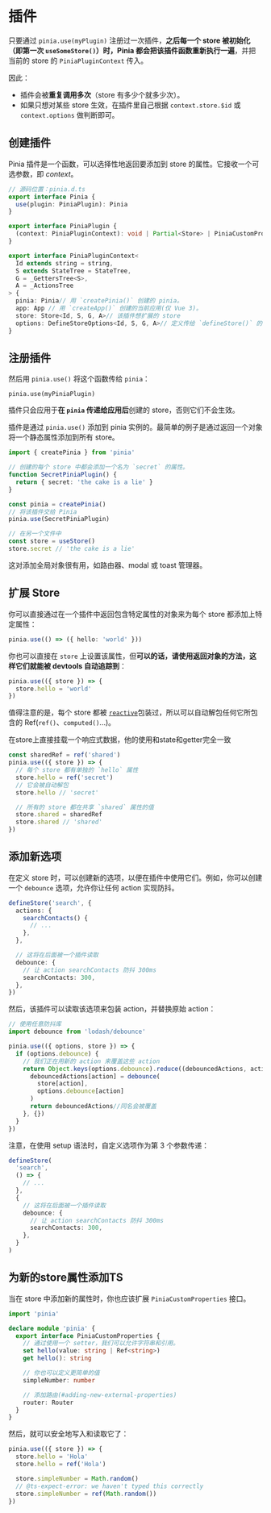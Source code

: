 # 插件

只要通过 `pinia.use(myPlugin)` 注册过一次插件，**之后每一个 store 被初始化（即第一次 `useSomeStore()`）时，Pinia 都会把该插件函数重新执行一遍**，并把当前的 store 的 `PiniaPluginContext` 传入。

因此：

- 插件会被**重复调用多次**（store 有多少个就多少次）。
- 如果只想对某些 store 生效，在插件里自己根据 `context.store.$id` 或 `context.options` 做判断即可。

## 创建插件

Pinia 插件是一个函数，可以选择性地返回要添加到 store 的属性。它接收一个可选参数，即 *context*。

```ts
// 源码位置：pinia.d.ts
export interface Pinia {
  use(plugin: PiniaPlugin): Pinia
}

export interface PiniaPlugin {
  (context: PiniaPluginContext): void | Partial<Store> | PiniaCustomProperties
}
```

```ts
export interface PiniaPluginContext<
  Id extends string = string,
  S extends StateTree = StateTree,
  G = _GettersTree<S>,
  A = _ActionsTree
> {
  pinia: Pinia// 用 `createPinia()` 创建的 pinia。
  app: App // 用 `createApp()` 创建的当前应用(仅 Vue 3)。
  store: Store<Id, S, G, A>// 该插件想扩展的 store
  options: DefineStoreOptions<Id, S, G, A>// 定义传给 `defineStore()` 的 store 的可选对象。
}
```



## 注册插件

然后用 `pinia.use()` 将这个函数传给 `pinia`：

```
pinia.use(myPiniaPlugin)
```

插件只会应用于**在 `pinia` 传递给应用后**创建的 store，否则它们不会生效。

插件是通过 `pinia.use()` 添加到 pinia 实例的。最简单的例子是通过返回一个对象将一个静态属性添加到所有 store。

```ts
import { createPinia } from 'pinia'

// 创建的每个 store 中都会添加一个名为 `secret` 的属性。
function SecretPiniaPlugin() {
  return { secret: 'the cake is a lie' }
}

const pinia = createPinia()
// 将该插件交给 Pinia
pinia.use(SecretPiniaPlugin)

// 在另一个文件中
const store = useStore()
store.secret // 'the cake is a lie'
```

这对添加全局对象很有用，如路由器、modal 或 toast 管理器。

## 扩展 Store

你可以直接通过在一个插件中返回包含特定属性的对象来为每个 store 都添加上特定属性：

```ts
pinia.use(() => ({ hello: 'world' }))
```

你也可以直接在 `store` 上设置该属性，但**可以的话，请使用返回对象的方法，这样它们就能被 devtools 自动追踪到**：

```ts
pinia.use(({ store }) => {
  store.hello = 'world'
})
```

值得注意的是，每个 store 都被 [`reactive`](https://cn.vuejs.org/api/reactivity-core.html#reactive)包装过，所以可以自动解包任何它所包含的 Ref(`ref()`、`computed()`...)。

在store上直接挂载一个响应式数据，他的使用和state和getter完全一致

```ts
const sharedRef = ref('shared')
pinia.use(({ store }) => {
  // 每个 store 都有单独的 `hello` 属性
  store.hello = ref('secret')
  // 它会被自动解包
  store.hello // 'secret'

  // 所有的 store 都在共享 `shared` 属性的值
  store.shared = sharedRef
  store.shared // 'shared'
})
```

## 添加新选项

在定义 store 时，可以创建新的选项，以便在插件中使用它们。例如，你可以创建一个 `debounce` 选项，允许你让任何 action 实现防抖。

```ts
defineStore('search', {
  actions: {
    searchContacts() {
      // ...
    },
  },

  // 这将在后面被一个插件读取
  debounce: {
    // 让 action searchContacts 防抖 300ms
    searchContacts: 300,
  },
})
```

然后，该插件可以读取该选项来包装 action，并替换原始 action：

```ts
// 使用任意防抖库
import debounce from 'lodash/debounce'

pinia.use(({ options, store }) => {
  if (options.debounce) {
    // 我们正在用新的 action 来覆盖这些 action
    return Object.keys(options.debounce).reduce((debouncedActions, action) => {
      debouncedActions[action] = debounce(
        store[action],
        options.debounce[action]
      )
      return debouncedActions//同名会被覆盖
    }, {})
  }
})
```

注意，在使用 setup 语法时，自定义选项作为第 3 个参数传递：

```ts
defineStore(
  'search',
  () => {
    // ...
  },
  {
    // 这将在后面被一个插件读取
    debounce: {
      // 让 action searchContacts 防抖 300ms
      searchContacts: 300,
    },
  }
)
```

## 为新的store属性添加TS

当在 store 中添加新的属性时，你也应该扩展 `PiniaCustomProperties` 接口。

```ts
import 'pinia'

declare module 'pinia' {
  export interface PiniaCustomProperties {
    // 通过使用一个 setter，我们可以允许字符串和引用。
    set hello(value: string | Ref<string>)
    get hello(): string

    // 你也可以定义更简单的值
    simpleNumber: number

    // 添加路由(#adding-new-external-properties)
    router: Router
  }
}
```

然后，就可以安全地写入和读取它了：

```ts
pinia.use(({ store }) => {
  store.hello = 'Hola'
  store.hello = ref('Hola')

  store.simpleNumber = Math.random()
  // @ts-expect-error: we haven't typed this correctly
  store.simpleNumber = ref(Math.random())
})
```

